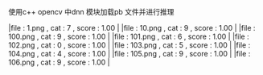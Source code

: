 使用c++ opencv 中dnn 模块加载pb 文件并进行推理

|file : 1.png , cat : 7 , score : 1.00    |
|file : 10.png , cat : 9 , score : 1.00   |
|file : 100.png , cat : 9 , score : 1.00  | 
|file : 101.png , cat : 6 , score : 1.00  |
|file : 102.png , cat : 0 , score : 1.00  |
|file : 103.png , cat : 5 , score : 1.00  | 
|file : 104.png , cat : 4 , score : 1.00  |
|file : 105.png , cat : 9 , score : 1.00  |
|file : 106.png , cat : 9 , score : 1.00  |
